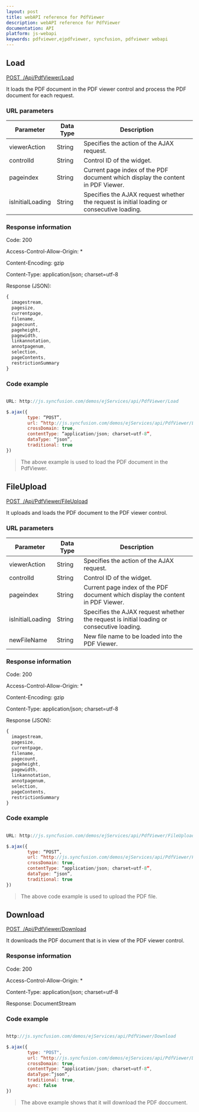 ```yaml
---
layout: post
title: webAPI reference for PdfViewer
description: webAPI reference for PdfViewer
documentation: API
platform: js-webapi
keywords: pdfviewer,ejpdfviewer, syncfusion, pdfviewer webapi
---
```


## Load

[POST&nbsp;&nbsp;/Api/PdfViewer/Load](http://js.syncfusion.com/demos/ejServices/api/PdfViewer/Load)

It loads the PDF document in the PDF viewer control and process the PDF document for each request.

### URL parameters

|  Parameter |Data Type| Description | 
|---|---|---|
|viewerAction |String|Specifies the action of the AJAX request.|
|controlId|String|Control ID of the widget.|
|pageindex|String|Current page index of the PDF document which display the content in PDF Viewer.|
|isInitialLoading|String|Specifies the AJAX request whether the request is initial loading or consecutive loading.| 

### Response information 

Code: 200

Access-Control-Allow-Origin: *

Content-Encoding: gzip

Content-Type:  application/json; charset=utf-8

Response (JSON):   

```javascript
{
  imagestream,
  pagesize,
  currentpage,
  filename,
  pagecount,
  pageheight,
  pagewidth,
  linkannotation,
  annotpagenum,
  selection,
  pageContents,
  restrictionSummary
}
```


### Code example 

```javascript

URL: http://js.syncfusion.com/demos/ejServices/api/PdfViewer/Load

$.ajax({
		type: “POST”,
		url: “http://js.syncfusion.com/demos/ejServices/api/PdfViewer/Load”,
		crossDomain: true,
		contentType: “application/json; charset=utf-8”,
		dataType: “json”,
		traditional: true
})


```
>The above example is used to load the PDF document in the PdfViewer.

## FileUpload

[POST&nbsp;&nbsp;/Api/PdfViewer/FileUpload](http://js.syncfusion.com/demos/ejServices/api/PdfViewer/FileUpload)

It uploads and loads the PDF document to the PDF viewer control.

### URL parameters

|  Parameter |Data Type|Description | 
|---|---|---|
|viewerAction |String|Specifies the action of the AJAX request.|
|controlId |String|Control ID of the widget.|
|pageindex |String|Current page index of the PDF document which display the content in PDF Viewer.| 
|isInitialLoading|String|Specifies the AJAX request whether the request is initial loading or consecutive loading.|
|newFileName|String|New file name to be loaded into the PDF Viewer.|

### Response information 

Code: 200

Access-Control-Allow-Origin: *

Content-Encoding: gzip

Content-Type:  application/json; charset=utf-8

Response (JSON):   

```javascript
{
  imagestream,
  pagesize,
  currentpage,
  filename,
  pagecount,
  pageheight,
  pagewidth,
  linkannotation,
  annotpagenum,
  selection,
  pageContents,
  restrictionSummary
}
```
### Code example 

```javascript

URL: http://js.syncfusion.com/demos/ejServices/api/PdfViewer/FileUpload

$.ajax({
		type: “POST”,
		url: “http://js.syncfusion.com/demos/ejServices/api/PdfViewer/FileUpload”,
		crossDomain: true,
		contentType: “application/json; charset=utf-8”,
		dataType: “json”,
		traditional: true
})

```
>The above code example is used to upload the PDF file.


## Download

[POST&nbsp;&nbsp;/Api/PdfViewer/Download](http://js.syncfusion.com/demos/ejServices/api/PdfViewer/Download)

It downloads the PDF document that is in view of the PDF viewer control.

### Response information 

Code: 200

Access-Control-Allow-Origin: *

Content-Type:  application/json; charset=utf-8

Response: DocumentStream

### Code example 

```javascript

http://js.syncfusion.com/demos/ejServices/api/PdfViewer/Download

$.ajax({
        type: "POST",
        url: “http://js.syncfusion.com/demos/ejServices/api/PdfViewer/Download”,
        crossDomain: true,
        contentType: “application/json; charset=utf-8”,
        dataType:”json”,
        traditional: true,
        aync: false
})

```
>The above example shows that it will download the PDF doccument.